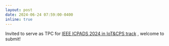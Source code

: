 ```yaml
---
layout: post
date: 2024-06-24 07:59:00-0400
inline: true
---
```


Invited to serve as TPC for <a href="https://attend.ieee.org/icpads/" target="_blank" rel="noopener noreferrer"> IEEE ICPADS 2024 in IoT&CPS track</a> , welcome to submit!
